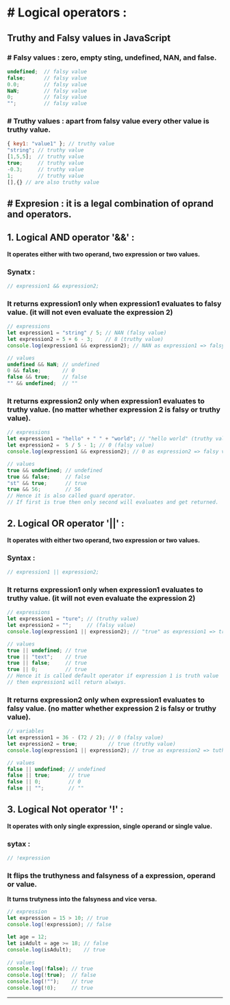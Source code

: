 # # Logical operators :

## Truthy and Falsy values in JavaScript

### # Falsy values : zero, empty sting, undefined, NAN, and false.
```js
undefined;  // falsy value
false;      // falsy value
0.0;        // falsy value
NaN;        // falsy value
0;          // falsy value
"";         // falsy value
```

### # Truthy values : apart from falsy value every other value is truthy value.
```js
{ key1: "value1" }; // truthy value
"string"; // truthy value           
[1,5,5];  // truthy value
true;     // truthy value
-0.3;     // truthy value
1;        // truthy value 
[],{} // are also truthy value
```

## # Expresion : it is a legal combination of oprand and operators.


## 1. Logical AND operator '&&' :
**It operates either with two operand, two expression or two values.**

### Synatx :
```js 
// expression1 && expression2;
```

### It returns expression1 only when expression1 evaluates to falsy value. (it will not even evaluate the expression 2)
```js
// expressions
let expression1 = "string" / 5; // NAN (falsy value)
let expression2 = 5 + 6 - 3;    // 8 (truthy value)
console.log(expression1 && expression2); // NAN as expression1 => falsy value.

// values
undefined && NaN; // undefined
0 && false;       // 0
false && true;    // false
"" && undefined;  // ""
```

### It returns expression2 only when expression1 evaluates to truthy value. (no matter whether expression 2 is falsy or truthy value).
```js
// expressions
let expression1 = "hello" + " " + "world"; // "hello world" (truthy value)
let expression2 =  5 / 5 - 1; // 0 (falsy value)
console.log(expression1 && expression2); // 0 as expression2 => falsy value.

// values
true && undefined; // undefined
true && false;     // false
"st" && true;      // true
true && 56;        // 56
// Hence it is also called guard operator.
// If first is true then only second will evaluates and get returned.
```

## 2. Logical OR operator '||' :
**It operates with either two operand, two expression or two values.**

### Syntax : 
```js
// expression1 || expression2;
```

### It returns expression1 only when expression1 evaluates to truthy value. (it will not even evaluate the expression 2)
```js
// expressions
let expression1 = "ture"; // (truthy value)
let expression2 = "";     // (falsy value)
console.log(expression1 || expression2); // "true" as expression1 => truthy value

// values
true || undefined; // true
true || "text";    // true
true || false;     // true
true || 0;         // true
// Hence it is called default operator if expression 1 is truth value 
// then expression1 will return always.
```

### It returns expression2 only when expression1 evaluates to falsy value. (no matter whether expression 2 is falsy or truthy value). 
```js
// variables
let expression1 = 36 - (72 / 2); // 0 (falsy value)
let expression2 = true;          // true (truthy value) 
console.log(expression1 || expression2); // true as expression2 => tuthy value.

// values
false || undefined; // undefined 
false || true;      // true
false || 0;         // 0
false || "";        // ""
```

## 3. Logical Not operator '!' : 
**It operates with only single expression, single operand or single value.**

### sytax :
```js
// !expression
```

### It flips the truthyness and falsyness of a expression, operand or value.

**It turns trutyness into the falsyness and vice versa.**
```js
// expression
let expression = 15 > 10; // true
console.log(!expression); // false 

let age = 12;
let isAdult = age >= 18; // false
console.log(isAdult);    // true
 
// values
console.log(!false); // true
console.log(!true);  // false
console.log(!"");    // true
console.log(!0);     // true
```
****